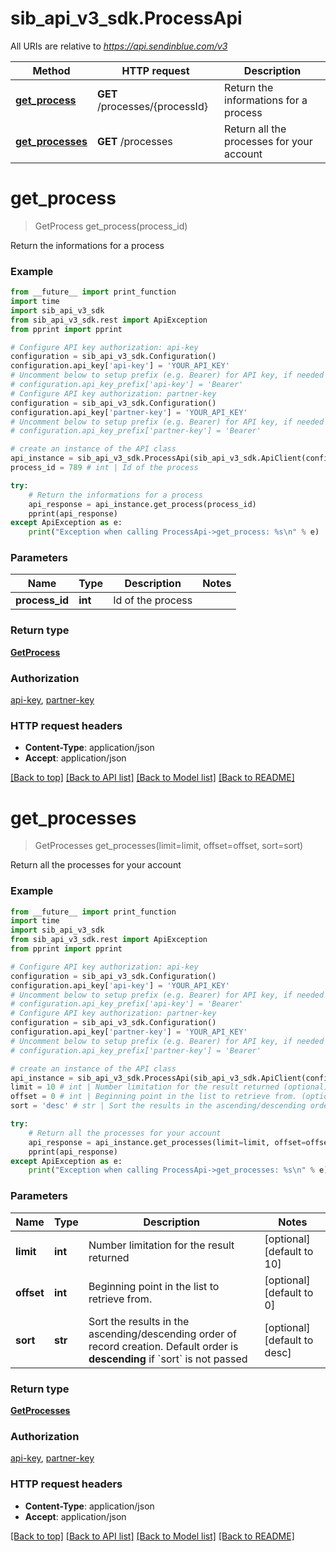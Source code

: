 # sib_api_v3_sdk.ProcessApi

All URIs are relative to *https://api.sendinblue.com/v3*

Method | HTTP request | Description
------------- | ------------- | -------------
[**get_process**](ProcessApi.md#get_process) | **GET** /processes/{processId} | Return the informations for a process
[**get_processes**](ProcessApi.md#get_processes) | **GET** /processes | Return all the processes for your account


# **get_process**
> GetProcess get_process(process_id)

Return the informations for a process

### Example
```python
from __future__ import print_function
import time
import sib_api_v3_sdk
from sib_api_v3_sdk.rest import ApiException
from pprint import pprint

# Configure API key authorization: api-key
configuration = sib_api_v3_sdk.Configuration()
configuration.api_key['api-key'] = 'YOUR_API_KEY'
# Uncomment below to setup prefix (e.g. Bearer) for API key, if needed
# configuration.api_key_prefix['api-key'] = 'Bearer'
# Configure API key authorization: partner-key
configuration = sib_api_v3_sdk.Configuration()
configuration.api_key['partner-key'] = 'YOUR_API_KEY'
# Uncomment below to setup prefix (e.g. Bearer) for API key, if needed
# configuration.api_key_prefix['partner-key'] = 'Bearer'

# create an instance of the API class
api_instance = sib_api_v3_sdk.ProcessApi(sib_api_v3_sdk.ApiClient(configuration))
process_id = 789 # int | Id of the process

try:
    # Return the informations for a process
    api_response = api_instance.get_process(process_id)
    pprint(api_response)
except ApiException as e:
    print("Exception when calling ProcessApi->get_process: %s\n" % e)
```

### Parameters

Name | Type | Description  | Notes
------------- | ------------- | ------------- | -------------
 **process_id** | **int**| Id of the process | 

### Return type

[**GetProcess**](GetProcess.md)

### Authorization

[api-key](../README.md#api-key), [partner-key](../README.md#partner-key)

### HTTP request headers

 - **Content-Type**: application/json
 - **Accept**: application/json

[[Back to top]](#) [[Back to API list]](../README.md#documentation-for-api-endpoints) [[Back to Model list]](../README.md#documentation-for-models) [[Back to README]](../README.md)

# **get_processes**
> GetProcesses get_processes(limit=limit, offset=offset, sort=sort)

Return all the processes for your account

### Example
```python
from __future__ import print_function
import time
import sib_api_v3_sdk
from sib_api_v3_sdk.rest import ApiException
from pprint import pprint

# Configure API key authorization: api-key
configuration = sib_api_v3_sdk.Configuration()
configuration.api_key['api-key'] = 'YOUR_API_KEY'
# Uncomment below to setup prefix (e.g. Bearer) for API key, if needed
# configuration.api_key_prefix['api-key'] = 'Bearer'
# Configure API key authorization: partner-key
configuration = sib_api_v3_sdk.Configuration()
configuration.api_key['partner-key'] = 'YOUR_API_KEY'
# Uncomment below to setup prefix (e.g. Bearer) for API key, if needed
# configuration.api_key_prefix['partner-key'] = 'Bearer'

# create an instance of the API class
api_instance = sib_api_v3_sdk.ProcessApi(sib_api_v3_sdk.ApiClient(configuration))
limit = 10 # int | Number limitation for the result returned (optional) (default to 10)
offset = 0 # int | Beginning point in the list to retrieve from. (optional) (default to 0)
sort = 'desc' # str | Sort the results in the ascending/descending order of record creation. Default order is **descending** if `sort` is not passed (optional) (default to desc)

try:
    # Return all the processes for your account
    api_response = api_instance.get_processes(limit=limit, offset=offset, sort=sort)
    pprint(api_response)
except ApiException as e:
    print("Exception when calling ProcessApi->get_processes: %s\n" % e)
```

### Parameters

Name | Type | Description  | Notes
------------- | ------------- | ------------- | -------------
 **limit** | **int**| Number limitation for the result returned | [optional] [default to 10]
 **offset** | **int**| Beginning point in the list to retrieve from. | [optional] [default to 0]
 **sort** | **str**| Sort the results in the ascending/descending order of record creation. Default order is **descending** if &#x60;sort&#x60; is not passed | [optional] [default to desc]

### Return type

[**GetProcesses**](GetProcesses.md)

### Authorization

[api-key](../README.md#api-key), [partner-key](../README.md#partner-key)

### HTTP request headers

 - **Content-Type**: application/json
 - **Accept**: application/json

[[Back to top]](#) [[Back to API list]](../README.md#documentation-for-api-endpoints) [[Back to Model list]](../README.md#documentation-for-models) [[Back to README]](../README.md)


